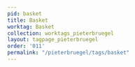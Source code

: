 ```yaml
---
pid: basket
title: Basket
worktag: Basket
collection: worktags_pieterbruegel
layout: tagpage_pieterbruegel
order: '011'
permalink: "/pieterbruegel/tags/basket"
---
```

